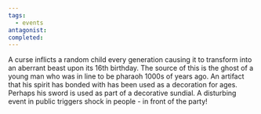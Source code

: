 ```yaml
---
tags:
  - events
antagonist: 
completed:
---
```

A curse inflicts a random child every generation causing it to transform into an aberrant beast upon its 16th birthday. The source of this is the ghost of a young man who was in line to be pharaoh 1000s of years ago. An artifact that his spirit has bonded with has been used as a decoration for ages. Perhaps his sword is used as part of a decorative sundial.
<span data-category='red' data-calendar="Calendar of Golarion" data-date='Sarenith-11-4725' data-name='Ancient Grudge'>A disturbing event in public triggers shock in people - in front of the party!</span>
